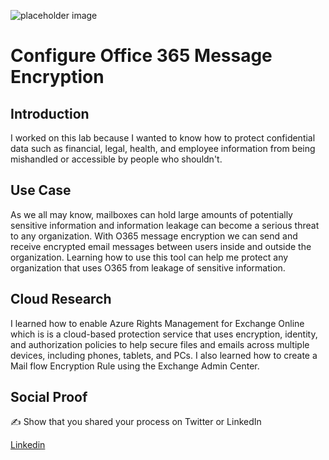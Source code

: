 <!-- This template removes the micro tutorial for a quicker post and removes images for a full template check out the 000-DAY-ARTICLE-LONG-TEMPLATE.MD-->

![placeholder image](https://cdn.shortpixel.ai/client/q_glossy,ret_img,w_1024/https://stepinlogic.com/wp-content/uploads/2019/09/o365-message-encryption-1024x626.png)

# Configure Office 365 Message Encryption

## Introduction

I worked on this lab because I wanted to know how to protect confidential data such as financial, legal, health, and employee information from being mishandled or accessible by people who shouldn't.
## Use Case

As we all may know, mailboxes can hold large amounts of potentially sensitive information and information leakage can become a serious threat to any organization. With O365 message encryption we can send and receive encrypted email messages between users inside and outside the organization. Learning how to use this tool can help me protect any organization that uses O365 from leakage of sensitive information.

## Cloud Research

I learned how to enable Azure Rights Management for Exchange Online which is is a cloud-based protection service that uses encryption, identity, and authorization policies to help secure files and emails across multiple devices, including phones, tablets, and PCs. I also learned how to create a Mail flow Encryption Rule using the Exchange Admin Center.

## Social Proof

✍️ Show that you shared your process on Twitter or LinkedIn

[Linkedin](link)
